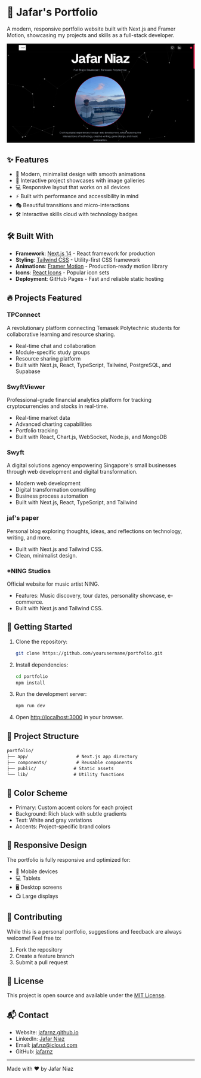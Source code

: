 # 🚀 Jafar's Portfolio

A modern, responsive portfolio website built with Next.js and Framer Motion, showcasing my projects and skills as a full-stack developer.

![Portfolio Preview](/public/PortfolioPreview.png)

## ✨ Features

- 🎨 Modern, minimalist design with smooth animations
- 🌙 Interactive project showcases with image galleries
- 💻 Responsive layout that works on all devices
- ⚡ Built with performance and accessibility in mind
- 🎭 Beautiful transitions and micro-interactions
- 🛠️ Interactive skills cloud with technology badges

## 🛠️ Built With

- **Framework**: [Next.js 14](https://nextjs.org/) - React framework for production
- **Styling**: [Tailwind CSS](https://tailwindcss.com/) - Utility-first CSS framework
- **Animations**: [Framer Motion](https://www.framer.com/motion/) - Production-ready motion library
- **Icons**: [React Icons](https://react-icons.github.io/react-icons/) - Popular icon sets
- **Deployment**: GitHub Pages - Fast and reliable static hosting

## 🔥 Projects Featured

### TPConnect
A revolutionary platform connecting Temasek Polytechnic students for collaborative learning and resource sharing.
- Real-time chat and collaboration
- Module-specific study groups
- Resource sharing platform
- Built with Next.js, React, TypeScript, Tailwind, PostgreSQL, and Supabase

### SwyftViewer
Professional-grade financial analytics platform for tracking cryptocurrencies and stocks in real-time.
- Real-time market data
- Advanced charting capabilities
- Portfolio tracking
- Built with React, Chart.js, WebSocket, Node.js, and MongoDB

### Swyft
A digital solutions agency empowering Singapore's small businesses through web development and digital transformation.
- Modern web development
- Digital transformation consulting
- Business process automation
- Built with Next.js, React, TypeScript, and Tailwind

### jaf's paper
Personal blog exploring thoughts, ideas, and reflections on technology, writing, and more.
- Built with Next.js and Tailwind CSS.
- Clean, minimalist design.

### *NING Studios
Official website for music artist NING.
- Features: Music discovery, tour dates, personality showcase, e-commerce.
- Built with Next.js and Tailwind CSS.

## 🚀 Getting Started

1. Clone the repository:
   ```bash
   git clone https://github.com/yourusername/portfolio.git
   ```

2. Install dependencies:
   ```bash
   cd portfolio
   npm install
   ```

3. Run the development server:
   ```bash
   npm run dev
   ```

4. Open [http://localhost:3000](http://localhost:3000) in your browser.

## 📝 Project Structure

```
portfolio/
├── app/                  # Next.js app directory
├── components/           # Reusable components
├── public/              # Static assets
└── lib/                 # Utility functions
```

## 🎨 Color Scheme

- Primary: Custom accent colors for each project
- Background: Rich black with subtle gradients
- Text: White and gray variations
- Accents: Project-specific brand colors

## 📱 Responsive Design

The portfolio is fully responsive and optimized for:
- 📱 Mobile devices
- 💻 Tablets
- 🖥️ Desktop screens
- 📺 Large displays

## 🤝 Contributing

While this is a personal portfolio, suggestions and feedback are always welcome! Feel free to:
1. Fork the repository
2. Create a feature branch
3. Submit a pull request

## 📄 License

This project is open source and available under the [MIT License](LICENSE).

## 📬 Contact

- Website: [jafarnz.github.io](https://jafarnz.github.io)
- LinkedIn: [Jafar Niaz](https://www.linkedin.com/in/jafar-niaz-27523231b/)
- Email: [jaf.nz@icloud.com](mailto:jaf.nz@icloud.com)
- GitHub: [jafarnz](https://github.com/jafarnz)

---

Made with ❤️ by Jafar Niaz
